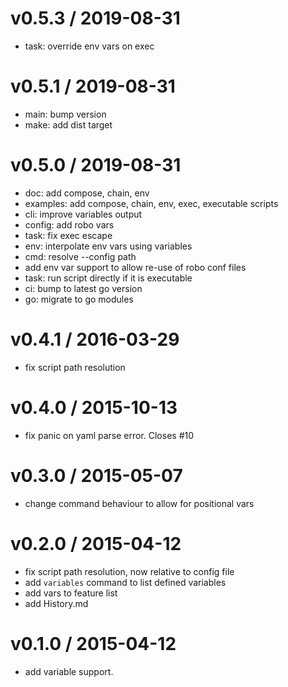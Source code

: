
v0.5.3 / 2019-08-31
===================

  * task: override env vars on exec

v0.5.1 / 2019-08-31
===================

  * main: bump version
  * make: add dist target

v0.5.0 / 2019-08-31
===================

  * doc: add compose, chain, env
  * examples: add compose, chain, env, exec, executable scripts
  * cli: improve variables output
  * config: add robo vars
  * task: fix exec escape
  * env: interpolate env vars using variables
  * cmd: resolve --config path
  * add env var support to allow re-use of robo conf files
  * task: run script directly if it is executable
  * ci: bump to latest go version
  * go: migrate to go modules

v0.4.1 / 2016-03-29
===================

  * fix script path resolution

v0.4.0 / 2015-10-13
===================

  * fix panic on yaml parse error. Closes #10

v0.3.0 / 2015-05-07
===================

  * change command behaviour to allow for positional vars

v0.2.0 / 2015-04-12
===================

  * fix script path resolution, now relative to config file
  * add `variables` command to list defined variables
  * add vars to feature list
  * add History.md

v0.1.0 / 2015-04-12
===================

  * add variable support.
